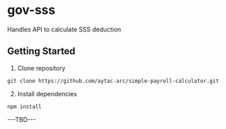 # gov-sss
Handles API to calculate SSS deduction

## Getting Started

1) Clone repository
```
git clone https://github.com/aytac-arc/simple-payroll-calculator.git
```

2) Install dependencies
```
npm install
```

---TBD---
